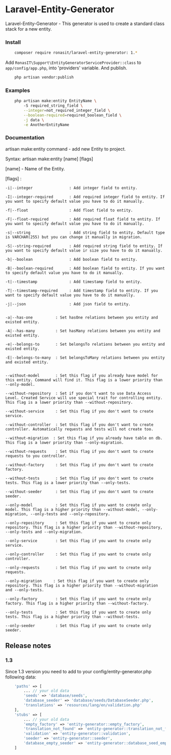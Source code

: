 # Laravel-Entity-Generator

Laravel-Entity-Generator - This generator is used to create a standard class stack for a new entity.

### Install

```bash
    composer require ronasit/laravel-entity-generator: 1.*
```

Add `RonasIT\Support\EntityGeneratorServiceProvider::class` to `app/config/app.php`, 
into 'providers' variable. And publish.

```bash
    php artisan vendor:publish
```

### Examples
```bash
    php artisan make:entity EntityName \ 
        -S required_string_field \
        --integer=not_required_integer_field \
        --boolean-required=required_boolean_field \
        -j data \
        -e AnotherEntityName
```

### Documentation 

artisan make:entity command - add new Entity to project.

Syntax: artisan make:entity [name] [flags]

[name] - Name of the Entity.

[flags] :

    -i|--integer                : Add integer field to entity.
    
    -I|--integer-required       : Add required integer field to entity. If you want to specify default value you have to do it manually.
    
    -f|--float                  : Add float field to entity.
    
    -F|--float-required         : Add required float field to entity. If you want to specify default value you have to do it manually.
    
    -s|--string                 : Add string field to entity. Default type is VARCHAR(255) but you can change it manually in migration.
    
    -S|--string-required        : Add required string field to entity. If you want to specify default value ir size you have to do it manually.
    
    -b|--boolean                : Add boolean field to entity.
    
    -B|--boolean-required       : Add boolean field to entity. If you want to specify default value you have to do it manually.
    
    -t|--timestamp              : Add timestamp field to entity.
    
    -T|--timestamp-required     : Add timestamp field to entity. If you want to specify default value you have to do it manually.
    
    -j|--json                   : Add json field to entity.
    
    
    -a|--has-one          : Set hasOne relations between you entity and existed entity.
    
    -A|--has-many         : Set hasMany relations between you entity and existed entity.
    
    -e|--belongs-to       : Set belongsTo relations between you entity and existed entity.
    
    -E|--belongs-to-many  : Set belongsToMany relations between you entity and existed entity.   
    
    
    --without-model       : Set this flag if you already have model for this entity. Command will find it. This flag is a lower priority than --only-model.
     
    --without-repository  : Set if you don't want to use Data Access Level. Created Service will use special trait for controlling entity. This flag is a lower priority than --without-repository.
     
    --without-service     : Set this flag if you don't want to create service.
     
    --without-controller  : Set this flag if you don't want to create controller. Automatically requests and tests will not create too.
     
    --without-migration  : Set this flag if you already have table on db. This flag is a lower priority than --only-migration.
    
    --without-requests    : Set this flag if you don't want to create requests to you controller.
    
    --without-factory     : Set this flag if you don't want to create factory.
    
    --without-tests       : Set this flag if you don't want to create tests. This flag is a lower priority than --only-tests.

    --without-seeder      : Set this flag if you don't want to create seeder.
    
    --only-model          : Set this flag if you want to create only model. This flag is a higher priority than --without-model, --only-migration, --only-tests and --only-repository.
     
    --only-repository     : Set this flag if you want to create only repository. This flag is a higher priority than --without-repository, --only-tests and --only-migration.
    
    --only-service        : Set this flag if you want to create only service.
    
    --only-controller     : Set this flag if you want to create only controller.
    
    --only-requests       : Set this flag if you want to create only requests.
    
    --only-migration     : Set this flag if you want to create only repository. This flag is a higher priority than --without-migration and --only-tests.
    
    --only-factory        : Set this flag if you want to create only factory. This flag is a higher priority than --without-factory.
    
    --only-tests          : Set this flag if you want to create only tests. This flag is a higher priority than --without-tests.
          
    --only-seeder         : Set this flag if you want to create only seeder.
    
## Release notes

### 1.3
Since 1.3 version you need to add to your config/entity-generator.php following data:

```php
    'paths' => [
        ... // your old data
        'seeds' => 'database/seeds',
        'database_seeder' => 'database/seeds/DatabaseSeeder.php',
        'translations' => 'resources/lang/en/validation.php'
    ],
    'stubs' => [
        ... // your old data
        'empty_factory' => 'entity-generator::empty_factory',
        'translation_not_found' => 'entity-generator::translation_not_found',
        'validation' => 'entity-generator::validation',
        'seeder' => 'entity-generator::seeder',
        'database_empty_seeder' => 'entity-generator::database_seed_empty'
    ]
``` 
